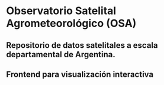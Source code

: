 # Observatorio Satelital Agrometeorológico (OSA)

## Repositorio de datos satelitales a escala departamental de Argentina.

## Frontend para visualización interactiva
